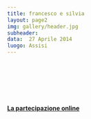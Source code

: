 ```yaml
---
title: francesco e silvia
layout: page2
img: gallery/header.jpg
subheader:
data:  27 Aprile 2014
luogo: Assisi
---
```


<img data-src="gallery/francescosilviagallery-01.jpg" class="" />
<img data-src="gallery/francescosilviagallery-02.jpg" class="" />
<img data-src="gallery/francescosilviagallery-03.jpg" class="" />
<img data-src="gallery/francescosilviagallery-04.jpg" class="" />
<img data-src="gallery/francescosilviagallery-05.jpg" class="" />
<img data-src="gallery/francescosilviagallery-06.jpg" class="" />
<img data-src="gallery/francescosilviagallery-07.jpg" class="" />
<img data-src="gallery/francescosilviagallery-08.jpg" class="" />
<img data-src="gallery/francescosilviagallery-09.jpg" class="" />
<img data-src="gallery/francescosilviagallery-10.jpg" class="" />
<img data-src="gallery/francescosilviagallery-11.jpg" class="" />
<img data-src="gallery/francescosilviagallery-12.jpg" class="" />
<img data-src="gallery/francescosilviagallery-13.jpg" class="" />
<img data-src="gallery/francescosilviagallery-14.jpg" class="" />
<img data-src="gallery/francescosilviagallery-15.jpg" class="" />
<img data-src="gallery/francescosilviagallery-16.jpg" class="" />
<img data-src="gallery/francescosilviagallery-17.jpg" class="" />
<img data-src="gallery/francescosilviagallery-18.jpg" class="" />
<img data-src="gallery/francescosilviagallery-19.jpg" class="" />
<img data-src="gallery/francescosilviagallery-20.jpg" class="" />
<img data-src="gallery/francescosilviagallery-21.jpg" class="" />
<img data-src="gallery/francescosilviagallery-22.jpg" class="" />
<img data-src="gallery/francescosilviagallery-23.jpg" class="" />
<img data-src="gallery/francescosilviagallery-24.jpg" class="" />
<img data-src="gallery/francescosilviagallery-25.jpg" class="" />
<img data-src="gallery/francescosilviagallery-26.jpg" class="" />
<img data-src="gallery/francescosilviagallery-27.jpg" class="" />
<img data-src="gallery/francescosilviagallery-28.jpg" class="" />
<img data-src="gallery/francescosilviagallery-29.jpg" class="" />
<img data-src="gallery/francescosilviagallery-30.jpg" class="" />
<img data-src="gallery/francescosilviagallery-31.jpg" class="" />
<img data-src="gallery/francescosilviagallery-32.jpg" class="" />
<img data-src="gallery/francescosilviagallery-33.jpg" class="" />
<img data-src="gallery/francescosilviagallery-34.jpg" class="" />
<img data-src="gallery/francescosilviagallery-35.jpg" class="" />
<img data-src="gallery/francescosilviagallery-36.jpg" class="" />
<img data-src="gallery/francescosilviagallery-37.jpg" class="" />
<img data-src="gallery/francescosilviagallery-38.jpg" class="" />
<img data-src="gallery/francescosilviagallery-39.jpg" class="" />
<img data-src="gallery/francescosilviagallery-40.jpg" class="" />


&nbsp;

&nbsp;

#### [La partecipazione online](/partecipazione/)

